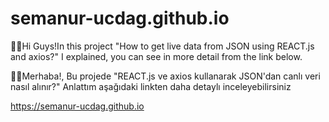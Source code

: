 # semanur-ucdag.github.io

👋🏻Hi Guys!In this project "How to get live data from JSON using REACT.js and axios?" I explained, you can see in more detail from the link below.

👋🏻Merhaba!, Bu projede "REACT.js ve axios kullanarak JSON'dan canlı veri nasıl alınır?" Anlattım aşağıdaki linkten daha detaylı inceleyebilirsiniz

https://semanur-ucdag.github.io 
